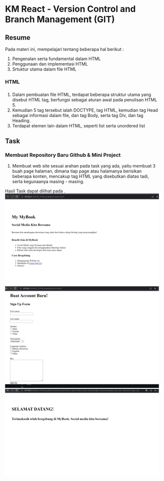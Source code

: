 # KM React - Version Control and Branch Management (GIT)

## Resume
Pada materi ini, mempelajari tentang beberapa hal berikut :
1. Pengenalan serta fundamental dalam HTML
2. Penggunaan dan implementasi HTML
3. Srtuktur utama dalam file HTML

### HTML
### 
1. Dalam pembuatan file HTML, terdapat beberapa struktur utama yang disebut HTML tag, berfungsi sebagai aturan awal pada penulisan HTML 5.
2. Kemudian 5 tag tersebut ialah DOCTYPE, tag HTML, kemudian tag Head sebagai informasi dalam file, dan tag Body, serta tag Div, dan tag Heading.
3. Terdapat elemen lain dalam HTML, seperti list serta unordered list


## Task 
### Membuat Repository Baru Github & Mini Project
1. Membuat web site sesuai arahan pada task yang ada, yaitu membuat 3 buah page halaman, dimana tiap page atau halamanya berisikan beberapa konten, mencakup tag HTML yang disebutkan diatas tadi, serta kegunaanya masing - masing.

Hasil Task dapat dilihat pada .
![Screenshot](./screenshot/index-html-screenshot.png)
![Screenshot](./screenshot/form-html-screenshot.png)
![Screenshot](./screenshot/welcome-html-screenshot.png)
